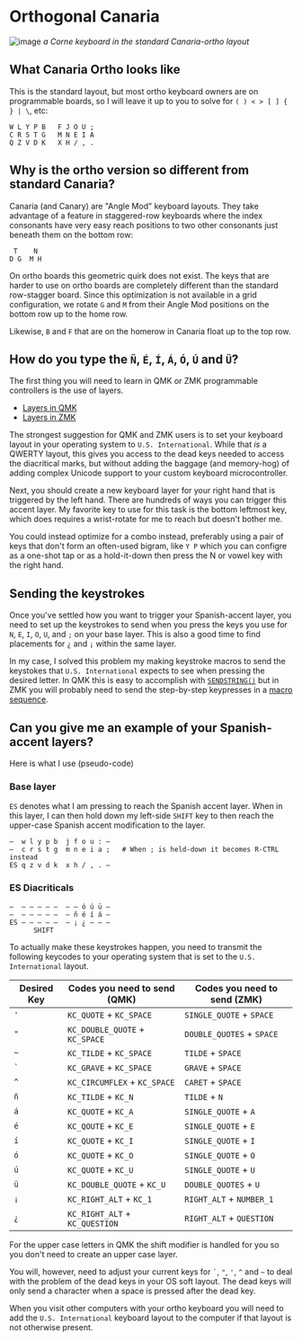 # Orthogonal Canaria

![image](https://github.com/christoofar/canaria/assets/5059144/10971d8e-09a6-4f35-bad0-fbd18d44352f)
*a Corne keyboard in the standard Canaria-ortho layout*

## What Canaria Ortho looks like

This is the standard layout, but most ortho keyboard owners are on programmable boards, so I will leave
it up to you to solve for `( ) < > [ ] { } | \`, etc:
```
W L Y P B   F J O U ;
C R S T G   M N E I A
Q Z V D K   X H / , .
```
## Why is the ortho version so different from standard Canaria?

Canaria (and Canary) are "Angle Mod" keyboard layouts.  They take advantage of a feature in staggered-row
keyboards where the index consonants have very easy reach positions to two other consonants just beneath them on the
bottom row:

```
 T    N
D G  M H
```
On ortho boards this geometric quirk does not exist.  The keys that are harder to use on ortho boards are
completely different than the standard row-stagger board.  Since this optimization is not available in a grid
configuration, we rotate `G` and `M` from their Angle Mod positions on the bottom row up to the home row.

Likewise, `B` and `F` that are on the homerow in Canaria float up to the top row.  


## How do you type the `Ñ`, `É`, `Í`, `Á`, `Ó`, `Ú` and `Ü`?

The first thing you will need to learn in QMK or ZMK programmable controllers is the use of layers.
- [Layers in QMK](https://docs.qmk.fm/#/keymap?id=layers-and-keymaps)
- [Layers in ZMK](https://zmk.dev/docs/behaviors/layers)

The strongest suggestion for QMK and ZMK users is to set your keyboard layout in your operating system
to `U.S. International`.   While that _is_ a QWERTY layout, this gives you access to the dead keys needed
to access the diacritical marks, but without adding the baggage (and memory-hog) of adding complex Unicode
support to your custom keyboard microcontroller.

Next, you should create a new keyboard layer for your right hand that is triggered by the left hand.  There
are hundreds of ways you can trigger this accent layer.   My favorite key to use for this task is the
bottom leftmost key, which does requires a wrist-rotate for me to reach but doesn't bother me.  

You could instead optimize for a combo instead, preferably using a pair of keys that don't form an often-used
bigram, like `Y P` which you can configre as a one-shot tap or as a hold-it-down then press the N or vowel key
with the right hand.

## Sending the keystrokes

Once you've settled how you want to trigger your Spanish-accent layer, you need to set up the keystrokes to send
when you press the keys you use for `N`, `E`, `I`, `O`, `U`, and `;` on your base layer.  This is also a good time
to find placements for `¿` and `¡` within the same layer.

In my case, I solved this problem my making keystroke macros to send the keystokes that `U.S. International`
expects to see when pressing the desired letter.  In QMK this is easy to accomplish 
with [`SENDSTRING()`](https://github.com/qmk/qmk_firmware/blob/master/docs/feature_send_string.md) but in ZMK
you will probably need to send the step-by-step keypresses in a [macro sequence](https://zmk.dev/docs/behaviors/macroso).

## Can you give me an example of your Spanish-accent layers?

Here is what I use (pseudo-code)

### Base layer

`ES` denotes what I am pressing to reach the Spanish accent layer. When in this layer,
I can then hold down my left-side `SHIFT` key to then reach the upper-case Spanish
accent modification to the layer.
```
—  w l y p b  j f o u : —
—  c r s t g  m n e i a ;   # When ; is held-down it becomes R-CTRL instead
ES q z v d k  x h / , . —
```
### ES Diacriticals
```
—  — — — — —  — — ó ú ü —
—  — — — — —  — ñ é í á —
ES — — — — —  — ¡ ¿ — — —
      SHIFT
```
To actually make these keystrokes happen, you need to transmit the following keycodes
to your operating system that is set to the `U.S. International` layout.

| Desired Key | Codes you need to send (QMK) | Codes you need to send (ZMK) |
|-------------|------------------------------|------------------------------|
|       `'`   | `KC_QUOTE` + `KC_SPACE`      | `SINGLE_QUOTE` + `SPACE`     |
|       `"`   | `KC_DOUBLE_QUOTE` + `KC_SPACE`      | `DOUBLE_QUOTES` + `SPACE` |
|       `~`   | `KC_TILDE` + `KC_SPACE`      | `TILDE` + `SPACE`            |
|     `` ` `` | `KC_GRAVE` + `KC_SPACE`      | `GRAVE` + `SPACE`            |
|       `^`   | `KC_CIRCUMFLEX` + `KC_SPACE` | `CARET` + `SPACE`            |
|       `ñ`   | `KC_TILDE` + `KC_N`          | `TILDE` + `N`                |
|       `á`   | `KC_QUOTE` + `KC_A`          | `SINGLE_QUOTE` + `A`         |
|       `é`   | `KC_QOUTE` + `KC_E`          | `SINGLE_QUOTE` + `E`         |
|       `í`   | `KC_QUOTE` + `KC_I`          | `SINGLE_QUOTE` + `I`         |
|       `ó`   | `KC_QUOTE` + `KC_O`          | `SINGLE_QUOTE` + `O`         |
|       `ú`   | `KC_QUOTE` + `KC_U`          | `SINGLE_QUOTE` + `U`         |
|       `ü`   | `KC_DOUBLE_QUOTE` + `KC_U`   | `DOUBLE_QUOTES` + `U`        |
|       `¡`   | `KC_RIGHT_ALT` + `KC_1`      | `RIGHT_ALT` + `NUMBER_1`     |
|       `¿`   | `KC_RIGHT_ALT` + `KC_QUESTION` | `RIGHT_ALT` + `QUESTION`   |

For the upper case letters in QMK the shift modifier is handled for you so you
don't need to create an upper case layer.   

You will, however, need to adjust your
current keys for `` ` ``, `"`, `'`, `^` and `~` to deal with the problem of the
dead keys in your OS soft layout.  The dead keys will only send a character when
a space is pressed after the dead key.

When you visit other computers with your ortho keyboard you will need to add the
`U.S. International` keyboard layout to the computer if that layout is not otherwise
present.
